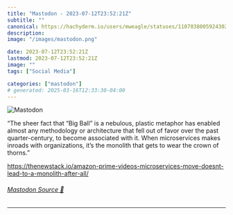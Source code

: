 ```yaml
---
title: "Mastodon - 2023-07-12T23:52:21Z"
subtitle: ""
canonical: https://hachyderm.io/users/mweagle/statuses/110703800592430233
description:
image: "/images/mastodon.png"

date: 2023-07-12T23:52:21Z
lastmod: 2023-07-12T23:52:21Z
image: ""
tags: ["Social Media"]

categories: ["mastodon"]
# generated: 2025-03-16T12:33:30-04:00
---
```

![Mastodon](/images/mastodon.png)

<p>“The sheer fact that “Big Ball” is a nebulous, plastic metaphor has enabled almost any methodology or architecture that fell out of favor over the past quarter-century, to become associated with it. When microservices makes inroads with organizations, it’s the monolith that gets to wear the crown of thorns.”</p><p><a href="https://thenewstack.io/amazon-prime-videos-microservices-move-doesnt-lead-to-a-monolith-after-all/" target="_blank" rel="nofollow noopener noreferrer" translate="no"><span class="invisible">https://</span><span class="ellipsis">thenewstack.io/amazon-prime-vi</span><span class="invisible">deos-microservices-move-doesnt-lead-to-a-monolith-after-all/</span></a></p>


###### [Mastodon Source 🐘](https://hachyderm.io/@mweagle/110703800592430233)

___
